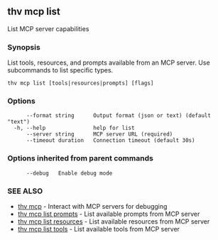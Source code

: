 ## thv mcp list

List MCP server capabilities

### Synopsis

List tools, resources, and prompts available from an MCP server. Use subcommands to list specific types.

```
thv mcp list [tools|resources|prompts] [flags]
```

### Options

```
      --format string      Output format (json or text) (default "text")
  -h, --help               help for list
      --server string      MCP server URL (required)
      --timeout duration   Connection timeout (default 30s)
```

### Options inherited from parent commands

```
      --debug   Enable debug mode
```

### SEE ALSO

* [thv mcp](thv_mcp.md)	 - Interact with MCP servers for debugging
* [thv mcp list prompts](thv_mcp_list_prompts.md)	 - List available prompts from MCP server
* [thv mcp list resources](thv_mcp_list_resources.md)	 - List available resources from MCP server
* [thv mcp list tools](thv_mcp_list_tools.md)	 - List available tools from MCP server


